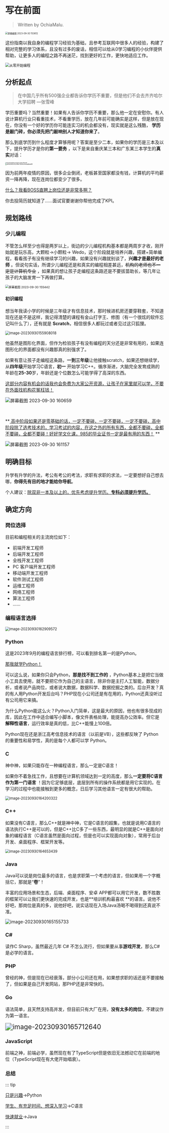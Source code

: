 # 写在前面

> Written by OchiaMalu.

<img src="http://niu.ochiamalu.xyz/%E5%B1%8F%E5%B9%95%E6%88%AA%E5%9B%BE%202023-09-30%20153612.jpg" alt="屏幕截图 2023-09-30 153612" style="zoom:50%;margin:0 auto" />

这份指南以我自身的编程学习经验为基础，且参考互联网中很多人的经验，构建了相对完整的学习体系，且没有过多的废话，相信可以给从0学习编程的小伙伴提供帮助，让更多人的编程之路不再迷茫，找到更好的工作，更快地适应工作。

<img src="http://niu.ochiamalu.xyz/%E4%BB%8E%E9%9B%B6%E5%BC%80%E5%A7%8B%E7%BC%96%E7%A8%8B.png" alt="从零开始编程" style="zoom: 80%;" />

## 分析起点

> 在中国几乎所有500强企业都告诉你学历不重要，但是他们不会去齐齐哈尔大学招聘 —张雪峰

学历重要吗？当然重要！如果有人告诉你学历不重要，那么他一定在安慰你。有人说计算机行业只看重技术，不看重学历，放在几年前可能确实是这样，但是放在现在，你没有一个好的学历你可能连实习的机会都没有，现实就是这么残酷，
**学历是敲门砖，你必须先把门敲响别人才知道你来了**。

那么到底学历到什么程度才算够用呢？答案是至少二本，如果你的学历是三本及以下，提升学历才是你的**第一要务**
，以下是来自重庆某三本和广东某三本学生的**真实**对话：

<img src="http://niu.ochiamalu.xyz/64a357b58d54cd0e0b3c7abb099a3d8.jpg" alt="64a357b58d54cd0e0b3c7abb099a3d8" style="zoom: 25%;margin: 0 auto" />

<br/>

<img src="http://niu.ochiamalu.xyz/d592f4553523ffb73824cfe0adbde80.jpg" alt="d592f4553523ffb73824cfe0adbde80" style="zoom: 33%;margin: 0 auto" />



因为前两年疫情的原因，很多企业倒闭，老板甚至国家都没有钱，计算机的平均薪资一降再降，现在连岗位都变少了很多。

<u>什么？我看BOSS直聘上岗位还是非常多啊？</u>

你去投简历就知道了……面试官要谢谢你帮他完成了KPI。

## 规划路线

### 少儿编程

不管怎么样至少也得是两岁以上，街边的少儿编程机构基本都是两周岁才收，刚开始就是玩乐高，大颗粒->小颗粒->
Wedo，这个阶段就是培养兴趣，搭建+简单编程，看看孩子有没有继续学习的兴趣，如果没有兴趣就别谈了，**兴趣才是最好的老师**
。但说句实话，所谓少儿编程还是和真实的编程相差甚远，~~机构的老师也不一定是计算机专业~~
，如果真的想让孩子走编程这条路还是不要拔苗助长，等几年让孩子的大脑发育一下再做打算。

<img src="http://niu.ochiamalu.xyz/%E5%B1%8F%E5%B9%95%E6%88%AA%E5%9B%BE%202023-09-30%20155442.jpg" alt="屏幕截图 2023-09-30 155442" style="zoom:67%;margin: 0 auto" />

#### 初识编程

想当年我读小学的时候是三年级才有信息技术，那时候进机房还要穿鞋套，不知道现在还是不是这样，我记得清楚的课程有金山打字王、修图（有一个很炫的软件忘记叫什么了），还有就是
**Scratch**，相信很多人都玩过或者见过这只狐狸。

<img src="http://niu.ochiamalu.xyz/image-20230930155908018.png" alt="image-20230930155908018" style="zoom:80%;margin: 0 auto" />

他虽然是图形化界面，但作为检验孩子有没有编程的天分还是非常有用的，如果连图形化的界面都没有兴趣那真的别强求了。

如果有意让孩子走编程这条路，**一到三年级**让他接触scratch，如果还想继续学，从**四年级**开始学习C语言，**初一**
开始学习C++。循序渐进，大脑完全发育成熟的年龄在**25-30**岁，年龄还是个位数怎么可能学得了高深的东西。

<u>这部分内容有机会的话我也会免费为大家公开资源，让孩子在家里就可以学，不要在外面找机构花冤枉钱！</u>

![屏幕截图 2023-09-30 160659](http://niu.ochiamalu.xyz/%E5%B1%8F%E5%B9%95%E6%88%AA%E5%9B%BE%202023-09-30%20160659.jpg)

<br/>

**<u>
高中阶段如果还是零基础的话，一定不要碰，一定不要碰，一定不要碰，高中阶段除了选考技术的，学习考试的内容，在这之外的所有东西，全都不要碰，全都不要碰，全都不要碰！好好学文化课，985的毕业证书一定是最有用的东西！</u>
**

![屏幕截图 2023-09-30 161157](http://niu.ochiamalu.xyz/%E5%B1%8F%E5%B9%95%E6%88%AA%E5%9B%BE%202023-09-30%20161157.jpg)

## 明确目标

升学有升学的升法，考公有考公的考法，求职有求职的求法，一定要想好自己想去哪，**你得先有目的地才能给你导航**。

个人建议：<u>除双非一本及以上的，优先考虑提升学历。**专科必须提升学历。**</u>

## 确定方向

### 岗位选择

目前和编程相关的主流岗位如下：

- 前端开发工程师
- 后端开发工程师
- 全栈开发工程师
- PC 客户端开发工程师
- 移动端开发工程师
- 软件测试工程师
- 运维工程师
- 网络工程师
- 算法工程师
- ……

### 编程语言选择

<img src="http://niu.ochiamalu.xyz/image-20230930162909572.png" alt="image-20230930162909572" style="zoom:80%;" />

### Python

这是2023年9月的编程语言排行榜，可以看到排名第一的是Python。

<u>那我就学Python！</u>

可以这么说，如果你只会Python，**那是找不到工作的**
，Python基本上是把它当做小工具去使用，就不要把它作为自己的主语言，除非你是主打人工智能，数据分析，或者说产品岗位，或者说大数据，数据科学、数据挖掘之类的。后台开发？真的有人用Python开发后台吗？PHP现在小公司还是有在用的，Python还真没听过有公司用它来搞。

为什么Python能这么火？Python入门简单，这是最大的原因，他也有很多现成的库，因此在工作中适合编写小脚本，像文件表格处理，能提高办公效率。但它是
**解释性语言**，运行效率是真的低，比C++能慢上100倍。

Python现在还是浙江高考信息技术的语言（以前是VB），这些都反映了 Python 的重要性和易学性，真的是每个人都可以学 Python。

### C

神中神，如果只能存在一种编程语言，那么一定是C语言！

如果你不着急找工作，且想要在计算机领域达到一定的高度，那么**一定要将C语言作为第一门语言**
！因为它足够底层，底层到所有的操作系统都是用它实现的。在学习的过程中也能接触到更多的概念，日后学习其他语言一定有很大的帮助。

<img src="http://niu.ochiamalu.xyz/image-20230930164200322.png" alt="image-20230930164200322" style="zoom:80%;margin: 0 auto" />

### C++

如果没有C语言，那么C++就是神中神，它是C语言的超集，也就是说用C语言的语法执行C++是可以的，但是C++比C多了一些东西，最明显的就是C++是面向对象的编程语言（C语言虽然是面向过程，但是也可以实现面向对象），常用于后台开发、桌面程序、框架开发等。

<img src="http://niu.ochiamalu.xyz/image-20230930164653439.png" alt="image-20230930164653439" style="zoom:80%;margin:0 auto" />

### Java

Java可以说是岗位最多的语言，也是求职第一个考虑的语言，但如果用一个字概括它，那就是“**卷**”！

丰富的应用场景和生态，后端、桌面程序、安卓 APP都可以用它开发，数不胜数的框架可以让我们更快速的完成开发，也是**培训机构最喜欢
**的语言。说他不好吧，那岗位是真的多，说他好吧，说实话现在入场Java汤喝不喝得到还真说不准。

![image-20230930165155733](http://niu.ochiamalu.xyz/image-20230930165155733.png)

### C#

读作C Sharp，虽然最近几年 C# 不怎么流行，但如果要从事**游戏开发**，那么C#是必学的语言。

### PHP

曾经的神，但是现在已经衰落，部分小公司还在用，如果想求职的话还是不要接触了，但如果是自己开发网站，那PHP还是非常快的。

### Go

语法简单，且天然支持高并发，但目前只有大厂在用，**没有太多的岗位**，不建议作为第一语言。

<img src="http://niu.ochiamalu.xyz/image-20230930165712640.png" alt="image-20230930165712640" style="zoom:150%;margin:0 auto" />

### JavaScript

前端之神，前端必学，虽然现在有了TypeScript但是依旧无法撼动它在前端的地位（TypeScript现在有大佬开始唱衰）。

### 总结

::: tip

<u>只是兴趣</u>->Python

<u>学生、有充足时间、想深入学习</u>->C语言

<u>快速就业</u>->Java

:::
